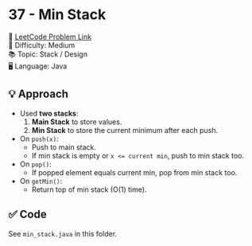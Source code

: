 # 37 - Min Stack

🔗 [LeetCode Problem Link](https://leetcode.com/problems/min-stack/)  
📌 Difficulty: Medium  
📚 Topic: Stack / Design  
🖥️ Language: Java  

## 💡 Approach
- Used **two stacks**:
  1. **Main Stack** to store values.
  2. **Min Stack** to store the current minimum after each push.
- On `push(x)`:
  - Push to main stack.
  - If min stack is empty or `x <= current min`, push to min stack too.
- On `pop()`:
  - If popped element equals current min, pop from min stack too.
- On `getMin()`:
  - Return top of min stack (O(1) time).

## ✅ Code
See `min_stack.java` in this folder.
